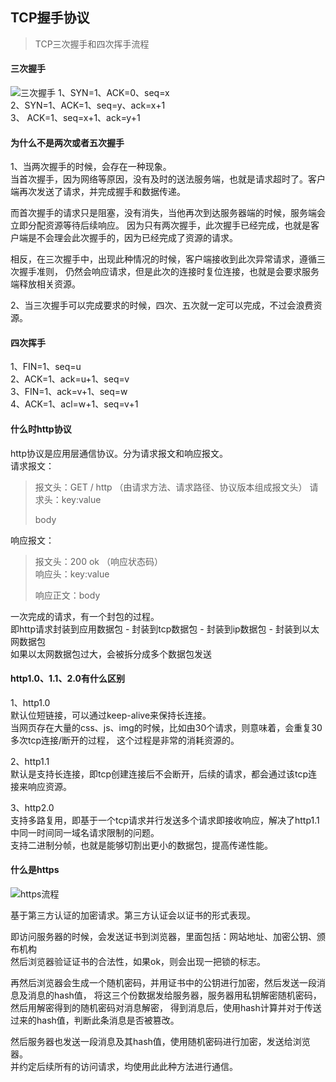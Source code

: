 <!--
https://ae01.alicdn.com/kf/Haf4d3b0529ba47669bf69c7bfc71a5f1Y.png
计算机基础
TCP握手协议
TCP三次握手和四次挥手流程
TCP三次握手和四次挥手流程
-->

## TCP握手协议

> TCP三次握手和四次挥手流程

#### 三次握手
![三次握手](https://ae01.alicdn.com/kf/H3f7818584e11403b8ee30f7a89764b07c.png)
1、SYN=1、ACK=0、seq=x  
2、SYN=1、ACK=1、seq=y、ack=x+1  
3、       ACK=1、seq=x+1、ack=y+1


#### 为什么不是两次或者五次握手
1、当两次握手的时候，会存在一种现象。  
当首次握手，因为网络等原因，没有及时的送法服务端，也就是请求超时了。客户端再次发送了请求，并完成握手和数据传递。

而首次握手的请求只是阻塞，没有消失，当他再次到达服务器端的时候，服务端会立即分配资源等待后续响应。
因为只有两次握手，此次握手已经完成，也就是客户端是不会理会此次握手的，因为已经完成了资源的请求。

相反，在三次握手中，出现此种情况的时候，客户端接收到此次异常请求，遵循三次握手准则，
仍然会响应请求，但是此次的连接时复位连接，也就是会要求服务端释放相关资源。

2、当三次握手可以完成要求的时候，四次、五次就一定可以完成，不过会浪费资源。


#### 四次挥手
1、FIN=1、seq=u  
2、ACK=1、ack=u+1、seq=v    
3、FIN=1、ack=v+1、seq=w  
4、ACK=1、acl=w+1、seq=v+1  

#### 什么时http协议  
http协议是应用层通信协议。分为请求报文和响应报文。  
请求报文：  
> 报文头：GET / http （由请求方法、请求路径、协议版本组成报文头）
> 请求头：key:value
>   
> body

响应报文：
> 报文头：200 ok （响应状态码）  
> 响应头：key:value  
>  
> 响应正文：body

一次完成的请求，有一个封包的过程。  
即http请求封装到应用数据包 - 封装到tcp数据包 - 封装到ip数据包 - 封装到以太网数据包  
如果以太网数据包过大，会被拆分成多个数据包发送

#### http1.0、1.1、2.0有什么区别
1、http1.0  
默认位短链接，可以通过keep-alive来保持长连接。  
当网页存在大量的css、js、img的时候，比如由30个请求，则意味着，会重复30多次tcp连接/断开的过程，
这个过程是非常的消耗资源的。

2、http1.1  
默认是支持长连接，即tcp创建连接后不会断开，后续的请求，都会通过该tcp连接来响应资源。

3、http2.0  
支持多路复用，即基于一个tcp请求并行发送多个请求即接收响应，解决了http1.1中同一时间同一域名请求限制的问题。  
支持二进制分帧，也就是能够切割出更小的数据包，提高传递性能。

#### 什么是https
![https流程](https://ae01.alicdn.com/kf/Hce6b502bad92422c8ec30bdbb19df9d6G.png)

基于第三方认证的加密请求。第三方认证会以证书的形式表现。  

即访问服务器的时候，会发送证书到浏览器，里面包括：网站地址、加密公钥、颁布机构  
然后浏览器验证证书的合法性，如果ok，则会出现一把锁的标志。

再然后浏览器会生成一个随机密码，并用证书中的公钥进行加密，然后发送一段消息及消息的hash值，
将这三个份数据发给服务器，服务器用私钥解密随机密码，然后用解密得到的随机密码对消息解密，
得到消息后，使用hash计算并对于传送过来的hash值，判断此条消息是否被篡改。

然后服务器也发送一段消息及其hash值，使用随机密码进行加密，发送给浏览器。  
并约定后续所有的访问请求，均使用此此种方法进行通信。

